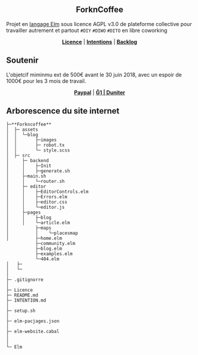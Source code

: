 <p align="center">
  <h2 align="center">ForknCoffee</h2>
</p>

Projet en [langage Elm](https://fr.wikipedia.org/wiki/Elm_(langage)) sous licence  AGPL v3.0 de plateforme collective pour travailler autrement et partout `#DIY` `#DIWO` `#DITO` en libre coworking


<p align="center">
    <b><a href="https://github.com/XavCC/forkncoffee/blob/master/LICENSE">Licence</a></b>
    |
    <b><a href="https://github.com/XavCC/forkncoffee/issues">Intentions</a></b>
    |
    <b><a href="https://github.com/XavCC/forkncoffee/projects">Backlog</a></b>
</p>

## Soutenir

L'objetcif miminmu ext de 500€ avant le 30 juin 2018, avec un espoir de 1000€ pour les 3 mois de travail.

<p align="center">
    <b><a href="https://paypal.me/pools/c/84Ug9UH2cW">Paypal</a></b>
    |
    <b><a href="https://g1.duniter.fr#/app/wot/92UU85KeAXuVjvnfyXWxPkcTSeE68Ftt4D53tJVVNrgN/Xavier%20Coadic">Ğ1 | Duniter</a></b>
</p>


<div style="float:right;"><script src="https://liberapay.com/Xav.CC/widgets/button.js"></script></div>

## Arborescence du site internet

```
├─**Forkncoffee**
│  ├─ assets
│  │  └─blog
│  │       ├─images
│  │       ├─ robot.tx
│  │       └─ style.scss
│  ├─ src
│     ├─ backend
│     │    ├─Init
│     │    ├─generate.sh
│     ├─main.sh
│     │    └─router.sh
│     ├─ editor
│     │    ├─EditorControls.elm
│     │    ├─Errors.elm
│     │    ├─editor.css
│     │    └─editor.js
│     ├─pages
│     │    ├─blog
│     │    └─article.elm
│          ├─maps
│          │    └─placesmap
│          ├─home.elm
           ├─community.elm
           ├─blog.elm
           ├─examples.elm
           └─404.elm
│   ├─
│   └─
│ 
├─ .gitignorre
│   
├─ Licence    
├─ README.md
├─ INTENTION.md
│  
├─ setup.sh
│
├─ elm-pacjages.json
│
├─ elm-website.cabal
│
│       
└─ Elm
```
